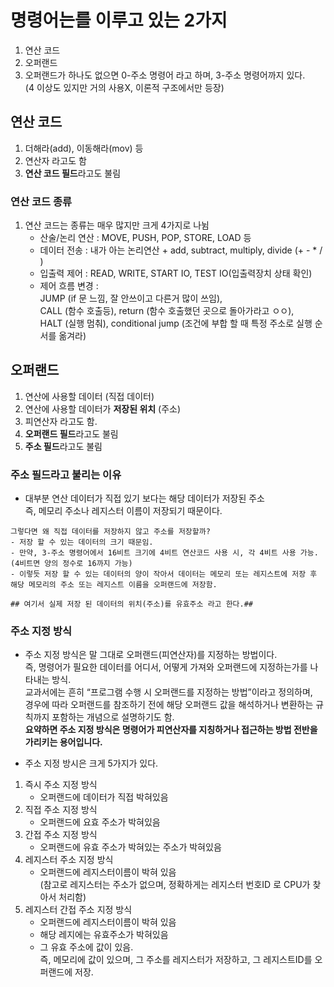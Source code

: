# 명령어는를 이루고 있는 2가지
1. 연산 코드
2. 오퍼랜드
3. 오퍼랜드가 하나도 없으면 0-주소 명령어 라고 하며, 3-주소 명령어까지 있다.  
(4 이상도 있지만 거의 사용X, 이론적 구조에서만 등장) 

## 연산 코드
1. 더해라(add), 이동해라(mov) 등
2. 연산자 라고도 함
3. **연산 코드 필드**라고도 불림

### 연산 코드 종류
1. 연산 코드는 종류는 매우 많지만 크게 4가지로 나뉨
    - 산술/논리 연산 : MOVE, PUSH, POP, STORE, LOAD 등
    - 데이터 전송 : 내가 아는 논리연산 + add, subtract, multiply, divide (+ - * / )
    - 입출력 제어 : READ, WRITE, START IO, TEST IO(입출력장치 상태 확인)
    - 제어 흐름 변경 :  
    JUMP (if 문 느낌, 잘 안쓰이고 다른거 많이 쓰임),   
    CALL (함수 호출등), return (함수 호출했던 곳으로 돌아가라고 ㅇㅇ),   
    HALT (실행 멈춰), conditional jump (조건에 부합 할 때 특정 주소로 실행 순서를 옮겨라)

## 오퍼랜드 
1. 연산에 사용할 데이터 (직접 데이터)
2. 연산에 사용할 데이터가 **저장된 위치** (주소)
3. 피연산자 라고도 함.
4. **오퍼랜드 필드**라고도 불림
5. **주소 필드**라고도 불림

### 주소 필드라고 불리는 이유
- 대부분 연산 데이터가 직접 있기 보다는 해당 데이터가 저장된 주소  
즉, 메모리 주소나 레지스터 이름이 저장되기 때문이다.

```
그렇다면 왜 직접 데이터를 저장하지 않고 주소를 저장할까?
- 저장 할 수 있는 데이터의 크기 때문임.
- 만약, 3-주소 명령어에서 16비트 크기에 4비트 연산코드 사용 시, 각 4비트 사용 가능.  
(4비트면 양의 정수로 16까지 가능)
- 이렇듯 저장 할 수 있는 데이터의 양이 작아서 데이터는 메모리 또는 레지스트에 저장 후  
해당 메모리의 주소 또는 레지스트 이름을 오퍼랜드에 저장함.

## 여기서 실제 저장 된 데이터의 위치(주소)를 유효주소 라고 한다.##
```

### 주소 지정 방식
- 주소 지정 방식은 말 그대로 오퍼랜드(피연산자)를 지정하는 방법이다.  
즉, 명령어가 필요한 데이터를 어디서, 어떻게 가져와 오퍼랜드에 지정하는가를 나타내는 방식.  
교과서에는 흔히 “프로그램 수행 시 오퍼랜드를 지정하는 방법”이라고 정의하며,  
경우에 따라 오퍼랜드를 참조하기 전에 해당 오퍼랜드 값을 해석하거나 변환하는 규칙까지 포함하는 개념으로 설명하기도 함.  
**요약하면 주소 지정 방식은 명령어가 피연산자를 지칭하거나 접근하는 방법 전반을 가리키는 용어입니다.**

- 주소 지정 방시은 크게 5가지가 있다.
1. 즉시 주소 지정 방식
    - 오퍼랜드에 데이터가 직접 박혀있음
2. 직접 주소 지정 방식
    - 오퍼랜드에 요효 주소가 박혀있음
3. 간접 주소 지정 방식
    - 오퍼랜드에 유효 주소가 박혀있는 주소가 박혀있음
4. 레지스터 주소 지정 방식
    - 오퍼랜드에 레지스터이름이 박혀 있음  
    (참고로 레지스터는 주소가 없으며, 정확하게는 레지스터 번호ID 로 CPU가 찾아서 처리함)
5. 레지스터 간접 주소 지정 방식
    - 오퍼랜드에 레지스터이름이 박혀 있음
    - 해당 레지에는 유효주소가 박혀있음
    - 그 유효 주소에 값이 있음.  
    즉, 메모리에 값이 있으며, 그 주소를 레지스터가 저장하고, 그 레지스트ID를 오퍼랜드에 저장.